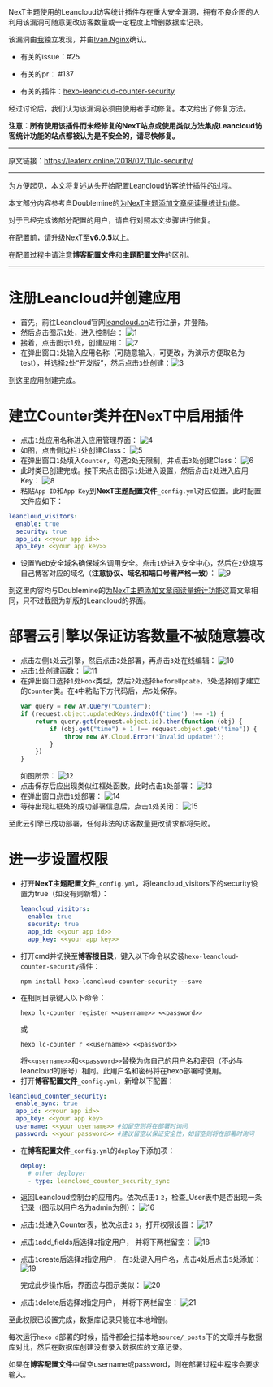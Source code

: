 NexT主题使用的Leancloud访客统计插件存在重大安全漏洞，拥有不良企图的人利用该漏洞可随意更改访客数量或一定程度上增删数据库记录。

该漏洞由[我](https://github.com/LEAFERx/)独立发现，并由[Ivan.Nginx](https://github.com/ivan-nginx)确认。

- 有关的issue：#25

- 有关的pr： #137

- 有关的插件：[hexo-leancloud-counter-security](https://github.com/theme-next/hexo-leancloud-counter-security)

经过讨论后，我们认为该漏洞必须由使用者手动修复。本文给出了修复方法。

**注意：所有使用该插件而未经修复的NexT站点或使用类似方法集成Leancloud访客统计功能的站点都被认为是不安全的，请尽快修复。**

---

原文链接：https://leaferx.online/2018/02/11/lc-security/

---

为方便起见，本文将复述从头开始配置Leancloud访客统计插件的过程。

本文部分内容参考自Doublemine的[为NexT主题添加文章阅读量统计功能](https://notes.wanghao.work/2015-10-21-%E4%B8%BANexT%E4%B8%BB%E9%A2%98%E6%B7%BB%E5%8A%A0%E6%96%87%E7%AB%A0%E9%98%85%E8%AF%BB%E9%87%8F%E7%BB%9F%E8%AE%A1%E5%8A%9F%E8%83%BD.html#%E9%85%8D%E7%BD%AELeanCloud)。

对于已经完成该部分配置的用户，请自行对照本文步骤进行修复。

在配置前，请升级NexT至**v6.0.5**以上。

在配置过程中请注意**博客配置文件**和**主题配置文件**的区别。

---

# 注册Leancloud并创建应用
- 首先，前往Leancloud官网[leancloud.cn](leancloud.cn)进行注册，并登陆。
- 然后点击图示`1`处，进入控制台：
  ![1](https://dn-cqha0xyi.qbox.me/fc0c048a1e25dc3d10aa.jpg)
- 接着，点击图示`1`处，创建应用：
  ![2](https://dn-cqha0xyi.qbox.me/33a56b754753a5d34b01.jpg)
- 在弹出窗口`1`处输入应用名称（可随意输入，可更改，为演示方便取名为test），并选择`2`处“开发版”，然后点击`3`处创建：![3](https://dn-cqha0xyi.qbox.me/649ccfc6f12015d1eefb.jpg)

到这里应用创建完成。

# 建立Counter类并在NexT中启用插件
- 点击`1`处应用名称进入应用管理界面：
  ![4](https://dn-cqha0xyi.qbox.me/d0889df29841661e0b9e.jpg)
- 如图，点击侧边栏`1`处创建Class：
  ![5](https://dn-cqha0xyi.qbox.me/b0fbc81bd6c19fa09a46.jpg)
- 在弹出窗口`1`处填入`Counter`，勾选`2`处无限制，并点击`3`处创建Class：
  ![6](https://dn-cqha0xyi.qbox.me/ae6154d6a55f02f11ebf.jpg)
- 此时类已创建完成。接下来点击图示`1`处进入设置，然后点击`2`处进入应用Key：
  ![8](https://dn-cqha0xyi.qbox.me/9501a6372918dd9a8a92.jpg)
- 粘贴`App ID`和`App Key`到**NexT主题配置文件**`_config.yml`对应位置。此时配置文件应如下：
```yml
leancloud_visitors:
  enable: true
  security: true 
  app_id: <<your app id>>
  app_key: <<your app key>>
```
- 设置Web安全域名确保域名调用安全。点击`1`处进入安全中心，然后在`2`处填写自己博客对应的域名（**注意协议、域名和端口号需严格一致**）：
 ![9](https://dn-cqha0xyi.qbox.me/0e537cc4bec2e185201d.jpg) 

到这里内容均与Doublemine的[为NexT主题添加文章阅读量统计功能](https://notes.wanghao.work/2015-10-21-%E4%B8%BANexT%E4%B8%BB%E9%A2%98%E6%B7%BB%E5%8A%A0%E6%96%87%E7%AB%A0%E9%98%85%E8%AF%BB%E9%87%8F%E7%BB%9F%E8%AE%A1%E5%8A%9F%E8%83%BD.html#%E9%85%8D%E7%BD%AELeanCloud)这篇文章相同，只不过截图为新版的Leancloud的界面。

# 部署云引擎以保证访客数量不被随意篡改
- 点击左侧`1`处云引擎，然后点击`2`处部署，再点击`3`处在线编辑：
  ![10](https://dn-cqha0xyi.qbox.me/d7056dfeeef7c5d66318.jpg)
- 点击`1`处创建函数：
  ![11](https://dn-cqha0xyi.qbox.me/2737841bbc2bdd572ae0.jpg)
- 在弹出窗口选择`1`处`Hook`类型，然后`2`处选择`beforeUpdate`，`3`处选择刚才建立的`Counter`类。在`4`中粘贴下方代码后，点`5`处保存。
  ```javascript
  var query = new AV.Query("Counter");
  if (request.object.updatedKeys.indexOf('time') !== -1) {
      return query.get(request.object.id).then(function (obj) {
          if (obj.get("time") + 1 !== request.object.get("time")) {
              throw new AV.Cloud.Error('Invalid update!');
          }
      })
  }
  ```
  如图所示：
   ![12](https://dn-cqha0xyi.qbox.me/a8e13418ed1d9405315b.jpg)
- 点击保存后应出现类似红框处函数。此时点击`1`处部署：
  ![13](https://dn-cqha0xyi.qbox.me/ca56bf2e5fc2a1343565.jpg)
- 在弹出窗口点击`1`处部署：
  ![14](https://dn-cqha0xyi.qbox.me/17548c13b3b23c71d845.jpg)
- 等待出现红框处的成功部署信息后，点击`1`处关闭：
  ![15](https://dn-cqha0xyi.qbox.me/d2f50de6cefea9fd0ed3.jpg)

至此云引擎已成功部署，任何非法的访客数量更改请求都将失败。

# 进一步设置权限
- 打开**NexT主题配置文件**`_config.yml`，将leancloud_visitors下的security设置为true（如没有则新增）：
  ```yml
  leancloud_visitors:
    enable: true
    security: true
    app_id: <<your app id>>
    app_key: <<your app key>>
  ```
- 打开cmd并切换至**博客根目录**，键入以下命令以安装`hexo-leancloud-counter-security`插件：
  ```
  npm install hexo-leancloud-counter-security --save
  ```
- 在相同目录键入以下命令：
  ```
  hexo lc-counter register <<username>> <<password>>
  ```
  或
  ```
  hexo lc-counter r <<username>> <<password>>
  ```
  将`<<username>>`和`<<password>>`替换为你自己的用户名和密码（不必与leancloud的账号）相同。此用户名和密码将在hexo部署时使用。
- 打开**博客配置文件**`_config.yml`，新增以下配置：
```yml
leancloud_counter_security:
  enable_sync: true
  app_id: <<your app id>>
  app_key: <<your app key>
  username: <<your username>> #如留空则将在部署时询问
  password: <<your password>> #建议留空以保证安全性，如留空则将在部署时询问
```
- 在**博客配置文件**`_config.yml`的`deploy`下添加项：
  ```yml
  deploy:
    # other deployer
    - type: leancloud_counter_security_sync
  ```
- 返回Leancloud控制台的应用内。依次点击`1` `2`，检查_User表中是否出现一条记录（图示以用户名为admin为例）：
  ![16](https://dn-cqha0xyi.qbox.me/99faa5a0e7160e66d506.jpg)
- 点击`1`处进入Counter表，依次点击`2` `3`，打开权限设置：
  ![17](https://dn-cqha0xyi.qbox.me/b72a9e64579f5b71749d.jpg)
- 点击`1`add_fields后选择`2`指定用户， 并将下两栏留空：
  ![18](https://dn-cqha0xyi.qbox.me/14a8cb37062693d768ad.jpg)
- 点击`1`create后选择`2`指定用户， 在`3`处键入用户名，点击`4`处后点击`5`处添加：
  ![19](https://dn-cqha0xyi.qbox.me/d91714cfd703ef42b94c.jpg)

  完成此步操作后，界面应与图示类似：
  ![20](https://dn-cqha0xyi.qbox.me/c05e7ec9218820baf412.jpg)
- 点击`1`delete后选择`2`指定用户， 并将下两栏留空：
 ![21](https://dn-cqha0xyi.qbox.me/c37b6e20726cfb1d3197.jpg)

至此权限已设置完成，数据库记录只能在本地增删。

每次运行`hexo d`部署的时候，插件都会扫描本地`source/_posts`下的文章并与数据库对比，然后在数据库创建没有录入数据库的文章记录。

如果在**博客配置文件**中留空username或password，则在部署过程中程序会要求输入。